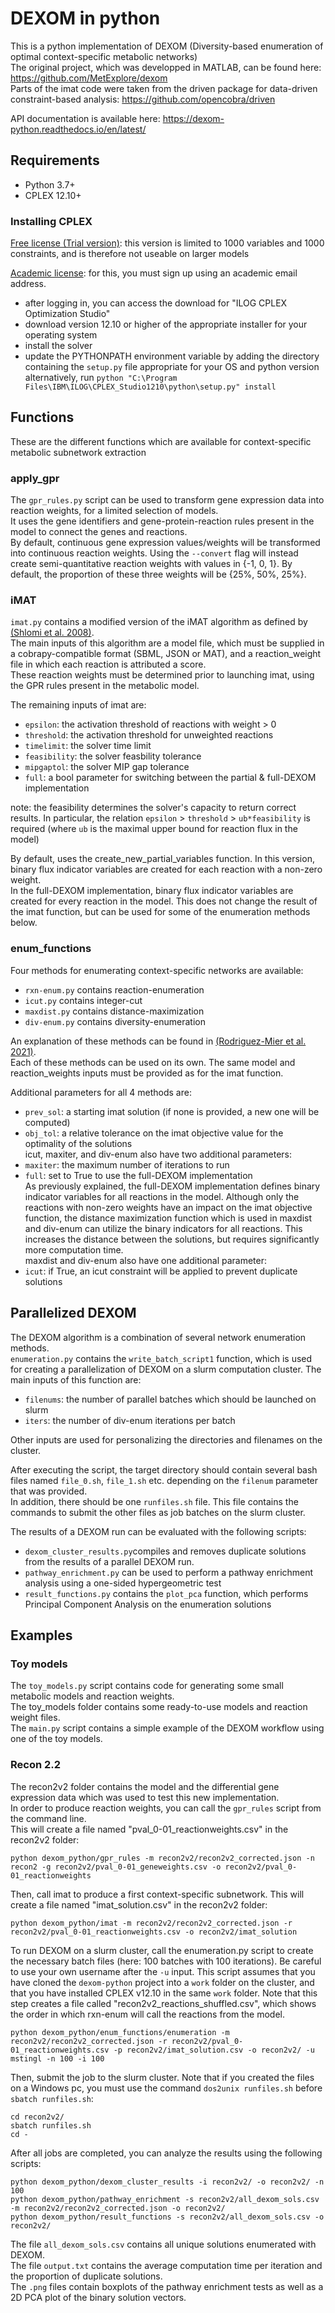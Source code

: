 # DEXOM in python

This is a python implementation of DEXOM (Diversity-based enumeration of optimal context-specific metabolic networks)  
The original project, which was developped in MATLAB, can be found here: https://github.com/MetExplore/dexom  
Parts of the imat code were taken from the driven package for data-driven constraint-based analysis: https://github.com/opencobra/driven

API documentation is available here: https://dexom-python.readthedocs.io/en/latest/

## Requirements
- Python 3.7+
- CPLEX 12.10+

### Installing CPLEX

[Free license (Trial version)](https://www.ibm.com/analytics/cplex-optimizer): this version is limited to 1000 variables and 1000 constraints, and is therefore not useable on larger models

[Academic license](https://www.ibm.com/academic/technology/data-science): for this, you must sign up using an academic email address.
 - after logging in, you can access the download for "ILOG CPLEX Optimization Studio"
 - download version 12.10 or higher of the appropriate installer for your operating system
 - install the solver
 - update the PYTHONPATH environment variable by adding the directory containing the `setup.py` file appropriate for your OS and python version  
alternatively, run `python "C:\Program Files\IBM\ILOG\CPLEX_Studio1210\python\setup.py" install`

## Functions

These are the different functions which are available for context-specific metabolic subnetwork extraction

### apply_gpr
The `gpr_rules.py` script can be used to transform gene expression data into reaction weights, for a limited selection of models.  
It uses the gene identifiers and gene-protein-reaction rules present in the model to connect the genes and reactions.  
By default, continuous gene expression values/weights will be transformed into continuous reaction weights. 
Using the `--convert` flag will instead create semi-quantitative reaction weights with values in {-1, 0, 1}. By default, the proportion of these three weights will be {25%, 50%, 25%}.

### iMAT
`imat.py` contains a modified version of the iMAT algorithm as defined by [(Shlomi et al. 2008)](https://pubmed.ncbi.nlm.nih.gov/18711341/).  
The main inputs of this algorithm are a model file, which must be supplied in a cobrapy-compatible format (SBML, JSON or MAT), and a reaction_weight file in which each reaction is attributed a score.  
These reaction weights must be determined prior to launching imat, using the GPR rules present in the metabolic model.  

The remaining inputs of imat are:
- `epsilon`: the activation threshold of reactions with weight > 0
- `threshold`: the activation threshold for unweighted reactions
- `timelimit`: the solver time limit
- `feasibility`: the solver feasbility tolerance
- `mipgaptol`: the solver MIP gap tolerance
- `full`: a bool parameter for switching between the partial & full-DEXOM implementation

note: the feasibility determines the solver's capacity to return correct results. In particular, the relation `epsilon` > `threshold` > `ub*feasibility` is required (where `ub` is the maximal upper bound for reaction flux in the model)

By default, uses the create_new_partial_variables function. In this version, binary flux indicator variables are created for each reaction with a non-zero weight.  
In the full-DEXOM implementation, binary flux indicator variables are created for every reaction in the model. This does not change the result of the imat function, but can be used for some of the enumeration methods below.

### enum_functions

Four methods for enumerating context-specific networks are available:
- `rxn-enum.py` contains reaction-enumeration
- `icut.py` contains integer-cut
- `maxdist.py` contains distance-maximization
- `div-enum.py` contains diversity-enumeration

An explanation of these methods can be found in [(Rodriguez-Mier et al. 2021)](https://doi.org/10.1371/journal.pcbi.1008730).  
Each of these methods can be used on its own. The same model and reaction_weights inputs must be provided as for the imat function.

Additional parameters for all 4 methods are:
- `prev_sol`: a starting imat solution (if none is provided, a new one will be computed)  
- `obj_tol`: a relative tolerance on the imat objective value for the optimality of the solutions  
icut, maxiter, and div-enum also have two additional parameters:
- `maxiter`: the maximum number of iterations to run
- `full`: set to True to use the full-DEXOM implementation  
As previously explained, the full-DEXOM implementation defines binary indicator variables for all reactions in the model. Although only the reactions with non-zero weights have an impact on the imat objective function, the distance maximization function which is used in maxdist and div-enum can utilize the binary indicators for all reactions. This increases the distance between the solutions, but requires significantly more computation time.  
maxdist and div-enum also have one additional parameter:  
- `icut`: if True, an icut constraint will be applied to prevent duplicate solutions

## Parallelized DEXOM

The DEXOM algorithm is a combination of several network enumeration methods.  
`enumeration.py` contains the `write_batch_script1` function, which is used for creating a parallelization of DEXOM on a slurm computation cluster. 
The main inputs of this function are:
- `filenums`: the number of parallel batches which should be launched on slurm
- `iters`: the number of div-enum iterations per batch  

Other inputs are used for personalizing the directories and filenames on the cluster.

After executing the script, the target directory should contain several bash files named `file_0.sh`, `file_1.sh` etc. depending on the `filenum` parameter that was provided.  
In addition, there should be one `runfiles.sh` file. This file contains the commands to submit the other files as job batches on the slurm cluster.

The results of a DEXOM run can be evaluated with the following scripts:  
- `dexom_cluster_results.py`compiles and removes duplicate solutions from the results of a parallel DEXOM run.  
- `pathway_enrichment.py` can be used to perform a pathway enrichment analysis using a one-sided hypergeometric test  
- `result_functions.py` contains the `plot_pca` function, which performs Principal Component Analysis on the enumeration solutions

## Examples

### Toy models
The `toy_models.py` script contains code for generating some small metabolic models and reaction weights.  
The toy_models folder contains some ready-to-use models and reaction weight files.  
The `main.py` script contains a simple example of the DEXOM workflow using one of the toy models.

### Recon 2.2
The recon2v2 folder contains the model and the differential gene expression data which was used to test this new implementation.  
In order to produce reaction weights, you can call the `gpr_rules` script from the command line.  
This will create a file named "pval_0-01_reactionweights.csv" in the recon2v2 folder:  
```
python dexom_python/gpr_rules -m recon2v2/recon2v2_corrected.json -n recon2 -g recon2v2/pval_0-01_geneweights.csv -o recon2v2/pval_0-01_reactionweights
```
 
Then, call imat to produce a first context-specific subnetwork. This will create a file named "imat_solution.csv" in the recon2v2 folder:  
```
python dexom_python/imat -m recon2v2/recon2v2_corrected.json -r recon2v2/pval_0-01_reactionweights.csv -o recon2v2/imat_solution
```
To run DEXOM on a slurm cluster, call the enumeration.py script to create the necessary batch files (here: 100 batches with 100 iterations). Be careful to use your own username after the `-u` input. This script assumes that you have cloned the `dexom-python` project into a `work` folder on the cluster, and that you have installed CPLEX v12.10 in the same `work` folder. Note that this step creates a file called "recon2v2_reactions_shuffled.csv", which shows the order in which rxn-enum will call the reactions from the model.  
```
python dexom_python/enum_functions/enumeration -m recon2v2/recon2v2_corrected.json -r recon2v2/pval_0-01_reactionweights.csv -p recon2v2/imat_solution.csv -o recon2v2/ -u mstingl -n 100 -i 100
```
Then, submit the job to the slurm cluster. Note that if you created the files on a Windows pc, you must use the command `dos2unix runfiles.sh` before `sbatch runfiles.sh`:  
```
cd recon2v2/
sbatch runfiles.sh
cd -
```
After all jobs are completed, you can analyze the results using the following scripts:  
```
python dexom_python/dexom_cluster_results -i recon2v2/ -o recon2v2/ -n 100
python dexom_python/pathway_enrichment -s recon2v2/all_dexom_sols.csv -m recon2v2/recon2v2_corrected.json -o recon2v2/
python dexom_python/result_functions -s recon2v2/all_dexom_sols.csv -o recon2v2/
```
The file `all_dexom_sols.csv` contains all unique solutions enumerated with DEXOM.  
The file `output.txt` contains the average computation time per iteration and the proportion of duplicate solutions.  
The `.png` files contain boxplots of the pathway enrichment tests as well as a 2D PCA plot of the binary solution vectors.
